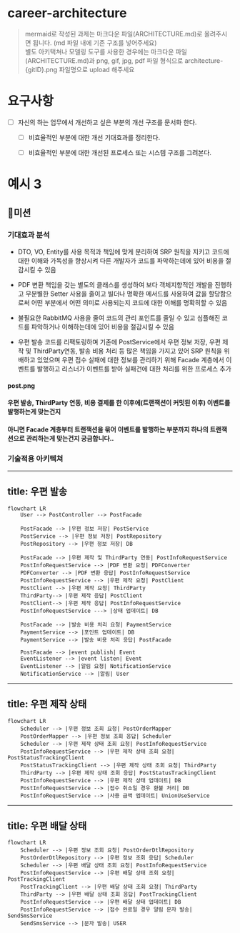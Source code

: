 # career-architecture
> mermaid로 작성된 과제는 마크다운 파일(ARCHITECTURE.md)로 올려주시면 됩니다. (md 파일 내에 기존 구조를 넣어주세요) <br>
> 별도 아키택쳐나 모델링 도구를 사용한 경우에는 마크다운 파일(ARCHITECTURE.md)과 png, gif, jpg, pdf 파일 형식으로 architecture-{gitID}.png 파일명으로 upload 해주세요
# 요구사항
- [ ] 자신의 하는 업무에서 개선하고 싶은 부분의 개선 구조를 문서화 한다.
    - [ ] 비효율적인 부분에 대한 개선 기대효과를 정리한다.
    - [ ] 비효율적인 부분에 대한 개선된 프로세스 또는 시스템 구조를 그려본다.



# 예시 3

## 🚀미션
### 기대효과 분석
- DTO, VO, Entity를 사용 목적과 책임에 맞게 분리하여 SRP 원칙을 지키고
  코드에 대한 이해와 가독성을 향상시켜 다른 개발자가 코드를 파악하는데에 있어 비용을 절감시킬 수 있음

- PDF 변환 책임을 갖는 별도의 클래스를 생성하여 보다 객체지향적인 개발을 진행하고
  무분별한 Setter 사용을 줄이고 빌더나 명확한 메서드를 사용하여 값을 할당함으로써
  어떤 부분에서 어떤 의미로 사용되는지 코드에 대한 이해를 명확히할 수 있음

- 불필요한 RabbitMQ 사용을 줄여 코드의 관리 포인트를 줄일 수 있고
  심플해진 코드를 파악하거나 이해하는데에 있어 비용을 절감시킬 수 있음

- 우편 발송 코드를 리팩토링하며 기존에 PostService에서 우편 정보 저장, 우편 제작 및 ThirdParty연동,
  발송 비용 처리 등 많은 책임을 가지고 있어 SRP 원칙을 위배하고 있었으며 우편 접수 실패에 대한 정보를
  관리하기 위해 Facade 계층에서 이벤트를 발행하고 리스너가 이벤트를 받아 실패건에 대한 처리를 위한 프로세스 추가

#### post.png
#### 우편 발송, ThirdParty 연동, 비용 결제를 한 이후에(트랜잭션이 커밋된 이후) 이벤트를 발행하는게 맞는건지 
#### 아니면 Facade 계층부터 트랜잭션을 묶어 이벤트를 발행하는 부분까지 하나의 트랜잭션으로 관리하는게 맞는건지 궁금합니다.. 

### 기술적용 아키텍쳐
---
title: 우편 발송
---
```mermaid
flowchart LR
    User --> PostController --> PostFacade

    PostFacade --> |우편 정보 저장| PostService
    PostService --> |우편 정보 저장| PostRepository
    PostRepository --> |우편 정보 저장| DB

    PostFacade --> |우편 제작 및 ThirdParty 연동| PostInfoRequestService
    PostInfoRequestService --> |PDF 변환 요청| PDFConverter
    PDFConverter --> |PDF 변환 응답| PostInfoRequestService
    PostInfoRequestService --> |우편 제작 요청| PostClient
    PostClient --> |우편 제작 요청| ThirdParty
    ThirdParty--> |우편 제작 응답| PostClient
    PostClient--> |우편 제작 응답| PostInfoRequestService
    PostInfoRequestService ---> |상태 업데이트| DB

    PostFacade --> |발송 비용 처리 요청| PaymentService
    PaymentService --> |포인트 업데이트| DB
    PaymentService --> |발송 비용 처리 응답| PostFacade

    PostFacade --> |event publish| Event
    EventListener --> |event listen| Event
    EventListener --> |알림 요청| NotificationService
    NotificationService --> |알림| User
```


---
title: 우편 제작 상태
---
```mermaid
flowchart LR
    Scheduler --> |우편 정보 조회 요청| PostOrderMapper
    PostOrderMapper --> |우편 정보 조회 응답| Scheduler
    Scheduler --> |우편 제작 상태 조회 요청| PostInfoRequestService
    PostInfoRequestService --> |우편 제작 상태 조회 요청| PostStatusTrackingClient
    PostStatusTrackingClient --> |우편 제작 상태 조회 요청| ThirdParty
    ThirdParty --> |우편 제작 상태 조회 응답| PostStatusTrackingClient
    PostInfoRequestService --> |우편 제작 상태 업데이트| DB
    PostInfoRequestService --> |접수 취소일 경우 환불 처리| DB
    PostInfoRequestService --> |사용 금액 엡데이트| UnionUseService 
```


---
title: 우편 배달 상태
---
```mermaid
flowchart LR
    Scheduler --> |우편 정보 조회 요청| PostOrderDtlRepository
    PostOrderDtlRepository --> |우편 정보 조회 응답| Scheduler
    Scheduler --> |우편 배달 상태 조회 요청| PostInfoRequestService
    PostInfoRequestService --> |우편 배달 상태 조회 요청| PostTrackingClient
    PostTrackingClient --> |우편 배달 상태 조회 요청| ThirdParty
    ThirdParty --> |우편 배달 상태 조회 응답| PostTrackingClient
    PostInfoRequestService --> |우편 배달 상태 업데이트| DB
    PostInfoRequestService --> |접수 완료일 경우 알림 문자 발송| SendSmsService
    SendSmsService --> |문자 발송| USER 
```


